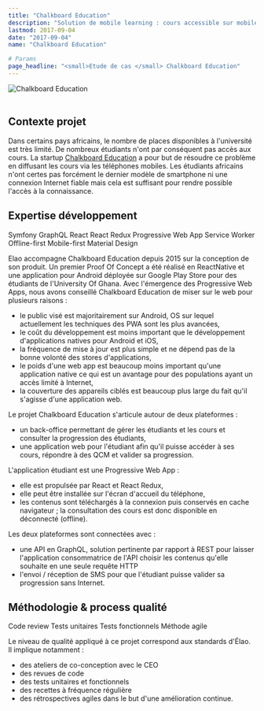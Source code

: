 ```yaml
---
title: "Chalkboard Education"
description: "Solution de mobile learning : cours accessible sur mobile sur tous types de téléphones mobiles; même sans connexion Internet."
lastmod: 2017-09-04
date: "2017-09-04"
name: "Chalkboard Education"

# Params
page_headline: "<small>Etude de cas </small> Chalkboard Education"
---
```

<section class="preview">
    <div class="col-lg-9 frame">
        <img data-slideshow="illustration" src="/images/etudes-de-cas/chalkboardeducation_mockup1.png" alt="Chalkboard Education">
    </div>
    <div class="col-lg-3 frame--side pull-right">
        <img data-slideshow-thumb="illustration" src="/images/etudes-de-cas/chalkboardeducation_mockup1.png" alt="" class="active">
        <img data-slideshow-thumb="illustration" src="/images/etudes-de-cas/chalkboardeducation_mockup2.png" alt="">
    </div>
</section>
<div class="clearfix"></div>
<section>
    <article>
        <h2>Contexte projet</h2>
        <p>
            Dans certains pays africains, le nombre de places disponibles à l'université est très limité.
            De nombreux étudiants n'ont par conséquent pas accès aux cours.
            La startup <a href="https://chalkboard.education/">Chalkboard Education</a> a pour but de résoudre ce problème en diffusant les cours via les téléphones mobiles.
            Les étudiants africains n'ont certes pas forcément le dernier modèle de smartphone ni une connexion Internet fiable mais cela est suffisant pour rendre possible l'accès à la connaissance.
        </p>
    </article>
    <article>
        <h2>Expertise développement</h2>
        <a class="tag tag--small">Symfony</a>
        <a class="tag tag--small">GraphQL</a>
        <a class="tag tag--small">React</a>
        <a class="tag tag--small">React Redux</a>
        <a class="tag tag--small">Progressive Web App</a>
        <a class="tag tag--small">Service Worker</a>
        <a class="tag tag--small">Offline-first</a>
        <a class="tag tag--small">Mobile-first</a>
        <a class="tag tag--small">Material Design</a>
        <p>
            Elao accompagne Chalkboard Education depuis 2015 sur la conception de son produit.
            Un premier Proof Of Concept a été réalisé en ReactNative et une application pour Android déployée sur Google Play Store pour des étudiants de l'University Of Ghana.
            Avec l'émergence des Progressive Web Apps, nous avons conseillé Chalkboard Education de miser sur le web pour plusieurs raisons :
            <ul>
                <li>le public visé est majoritairement sur Android, OS sur lequel actuellement les techniques des PWA sont les plus avancées,</li>
                <li>le coût du développement est moins important que le développement d'applications natives pour Android et iOS,</li>
                <li>la fréquence de mise à jour est plus simple et ne dépend pas de la bonne volonté des stores d'applications,</li>
                <li>le poids d'une web app est beaucoup moins important qu'une application native ce qui est un avantage pour des populations ayant un accès limité à Internet,</li>
                <li>la couverture des appareils ciblés est beaucoup plus large du fait qu'il s'agisse d'une application web.</li>
            </ul>
        </p>
        <p>
            Le projet Chalkboard Education s'articule autour de deux plateformes :
            <ul>
                <li>un back-office permettant de gérer les étudiants et les cours et consulter la progression des étudiants,</li>
                <li>une application web pour l'étudiant afin qu'il puisse accéder à ses cours, répondre à des QCM et valider sa progression.</li>
            </ul>
        </p>
        <p>
            L'application étudiant est une Progressive Web App :
            <ul>
                <li>elle est propulsée par React et React Redux,</li>
                <li>elle peut être installée sur l'écran d'accueil du téléphone,</li>
                <li>les contenus sont téléchargés à la connexion puis conservés en cache navigateur ; la consultation des cours est donc disponible en déconnecté (offline).</li>
            </ul>
        </p>
        <p>
            Les deux plateformes sont connectées avec :
            <ul>
                <li>une API en GraphQL, solution pertinente par rapport à REST pour laisser l'application consommatrice de l'API choisir les contenus qu'elle souhaite en une seule requête HTTP</li>
                <li>l'envoi / réception de SMS pour que l'étudiant puisse valider sa progression sans Internet.</li>
            </ul>
        <p>
    </article>
    <article>
        <h2>Méthodologie & process qualité</h2>
        <a class="tag tag--small">Code review</a>
        <a class="tag tag--small">Tests unitaires</a>
        <a class="tag tag--small">Tests fonctionnels</a>
        <a class="tag tag--small">Méthode agile</a>
        <p>Le niveau de qualité appliqué à ce projet correspond aux standards d'Élao. Il implique notamment :</p>
        <ul class="red-square">
            <li><span>des ateliers de co-conception avec le CEO</span></li>
            <li><span>des revues de code</span></li>
            <li><span>des tests unitaires et fonctionnels</span></li>
            <li><span>des recettes à fréquence régulière</span></li>
            <li><span>des rétrospectives agiles dans le but d'une amélioration continue.</span></li>
        </ul>
    </article>
</section>
